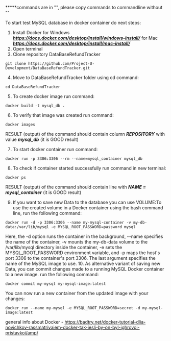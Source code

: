 *****commands are in "", please copy commands to commandline without ""

To start test MySQL database in docker container do next steps:

1. Install Docker for Windows ***https://docs.docker.com/desktop/install/windows-install/*** for Mac ***https://docs.docker.com/desktop/install/mac-install/***
2. Open terminal
3. Clone repository DataBaseRefundTracker 
```
git clone https://github.com/Project-U-Development/DataBaseRefundTracker.git
```
4. Move to DataBaseRefundTracker folder using cd command: 
```
cd DataBaseRefundTracker
```
5. To create docker image run command:
```
docker build -t mysql_db .
```
6. To verify that image was created run command:
```
docker images
```
 RESULT (output) of the command should contain column ***REPOSITORY*** with value ***mysql_db*** (it is GOOD result)
 
7. To start docker container run command:
```
docker run -p 3306:3306 --rm --name=mysql_container mysql_db
```
8. To check if container started successfully run command in new terminal:
```
docker ps
```
 RESULT (output) of the command should contain line with ***NAME = mysql_container***  (it is GOOD result)
 
 9. If you want to save new Data to the database you can use VOLUME:To use the created volume in a Docker container using the bash command line, run the following command:
```
docker run -d -p 3306:3306 --name my-mysql-container -v my-db-data:/var/lib/mysql -e MYSQL_ROOT_PASSWORD=password mysql
```
Here, the -d option runs the container in the background, --name specifies the name of the container, -v mounts the my-db-data volume to the /var/lib/mysql directory inside the container, -e sets the MYSQL_ROOT_PASSWORD environment variable, and -p maps the host's port 3306 to the container's port 3306. The last argument specifies the name of the MySQL image to use.
 10. As alternative variant of saving new Data, you can commit changes made to a running MySQL Docker container to a new image. run the following command:
 ```
docker commit my-mysql my-mysql-image:latest
```
You can now run a new container from the updated image with your changes:
```
docker run --name my-mysql -e MYSQL_ROOT_PASSWORD=secret -d my-mysql-image:latest

```



general info about Docker - https://badtry.net/docker-tutorial-dlia-novichkov-rassmatrivaiem-docker-tak-iesli-by-on-byl-ighrovoi-pristavkoi/amp/

